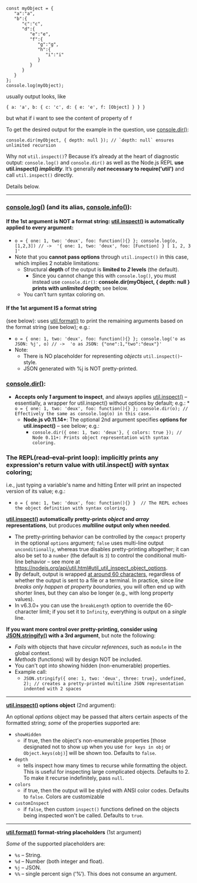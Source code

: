 ```
const myObject = {
   "a":"a",
   "b":{
      "c":"c",
      "d":{
         "e":"e",
         "f":{
            "g":"g",
            "h":{
               "i":"i"
            }
         }
      }
   }
};    
console.log(myObject);
```

usually output looks, like
```
{ a: 'a', b: { c: 'c', d: { e: 'e', f: [Object] } } }
```
but what if i want to see the content of property of `f`



To get the desired output for the example in the question, use [console.dir()](https://nodejs.org/api/console.html#console_console_dir_obj_options):
```
console.dir(myObject, { depth: null }); // `depth: null` ensures unlimited recursion
```
Why not `util.inspect()`? Because it’s already at the heart of diagnostic output: `console.log()` and `console.dir()` as well as the Node.js REPL **use util.inspect() _implicitly_**. It’s generally **_not_ necessary to require('util')** and call `util.inspect()` directly.

Details below.



---




### **[console.log()](https://nodejs.org/api/console.html#console_console_log_data_args)** (and its alias, [console.info()](https://nodejs.org/api/console.html#console_console_info_data_args)):

#### **If the 1st argument is NOT a format string**: [util.inspect()](https://nodejs.org/api/util.html#util_util_inspect_object_options) is automatically applied to every argument:
* `o = { one: 1, two: 'deux', foo: function(){} }; console.log(o, [1,2,3]) // ->  '{ one: 1, two: 'deux', foo: [Function] } [ 1, 2, 3 ]'`
* Note that you **cannot pass options** through `util.inspect()` in this case, which implies 2 notable limitations:
    * Structural **depth** of the output is **limited to _2_ levels** (the default).
        * Since you cannot change this with `console.log()`, you must instead use `console.dir()`: **console.dir(myObject, { depth: null } prints with _unlimited_ depth**; see below.
    * You can’t turn syntax coloring on.
            
#### **If the 1st argument IS a format string**
(see below): uses [util.format()](https://nodejs.org/api/util.html#util_util_format_format_args) to print the remaining arguments based on the format string (see below); e.g.:

* `o = { one: 1, two: 'deux', foo: function(){} }; console.log('o as JSON: %j', o) // ->  'o as JSON: {"one":1,"two":"deux"}'`
* Note:
    * There is NO placeholder for representing _objects_ `util.inspect()`-style.
    * JSON generated with %j is NOT pretty-printed.

### **[console.dir()](https://nodejs.org/api/console.html#console_console_dir_obj_options)**:

* **Accepts only _1_ argument to inspect**, and always applies [util.inspect()](https://nodejs.org/api/util.html#util_util_inspect_object_options) – essentially, a wrapper for util.inspect() without options by default; e.g.:
        * `o = { one: 1, two: 'deux', foo: function(){} }; console.dir(o); // Effectively the same as console.log(o) in this case.`
    * **Node.js v0.11.14+**: The optional 2nd argument specifies **options for util.inspect()** – see below; e.g.:
        * `console.dir({ one: 1, two: 'deux'}, { colors: true }); // Node 0.11+: Prints object representation with syntax coloring.`
        
### **The REPL(read–eval–print loop)**: **implicitly prints any expression's return value with util.inspect() _with_ syntax coloring**; 
i.e., just typing a variable's name and hitting Enter will print an inspected version of its value; e.g.:
* `o = { one: 1, two: 'deux', foo: function(){} }  // The REPL echoes the object definition with syntax coloring.`


**[util.inspect()](https://nodejs.org/api/util.html#util_util_inspect_object_options) automatically pretty-prints _object_ and _array_ representations**, but produces **_multiline_ output only when needed**.



* The pretty-printing behavior can be controlled by the `compact` property in the optional `options` argument; `false` uses multi-line output `unconditionally`, whereas true disables pretty-printing altogether; it can also be set to a `number` (the default is `3`) to control the conditional multi-line behavior – see more at  https://nodejs.org/api/util.html#util_util_inspect_object_options.
* By default, output is wrapped [at around 60 characters](https://github.com/nodejs/node/blob/master/lib/util.js#L815), regardless of whether the output is sent to a file or a terminal. In practice, since _line breaks only happen at property boundaries_, you will often end up with shorter lines, but they can also be longer (e.g., with long property values).
* In v6.3.0+ you can use the `breakLength` option to override the 60-character limit; if you set it to `Infinity`, everything is output on a _single_ line.

**If you want more control over pretty-printing, consider using [JSON.stringify()](https://developer.mozilla.org/en-US/docs/Web/JavaScript/Reference/Global_Objects/JSON/stringify) with a 3rd argument**, but note the following:



* _Fails_ with objects that have _circular references_, such as `module` in the global context.
* _Methods_ (functions) will by design NOT be included.
* You can't opt into showing hidden (non-enumerable) properties.
* Example call:
    * `JSON.stringify({ one: 1, two: 'deux', three: true}, undefined, 2); // creates a pretty-printed multiline JSON representation indented with 2 spaces`



---


**[util.inspect()](https://nodejs.org/api/util.html#util_util_inspect_object_options) options object** (2nd argument):

An optional _options_ object may be passed that alters certain aspects of the formatted string; _some_ of the properties supported are:



* `showHidden`
    * if true, then the object's non-enumerable properties [those designated not to show up when you use `for keys in obj` or `Object.keys(obj)`] will be shown too. Defaults to `false`.
* `depth`
    * tells inspect how many times to recurse while formatting the object. This is useful for inspecting large complicated objects. Defaults to 2. To make it recurse indefinitely, pass `null`.
* `colors`
    * if true, then the output will be styled with ANSI color codes. Defaults to `false`. Colors are customizable 
* `customInspect`
    * if `false`, then custom `inspect()` functions defined on the objects being inspected won't be called. Defaults to `true`.

---

**[util.format()](https://nodejs.org/api/util.html#util_util_format_format_args) format-string placeholders** (1st argument)

_Some_ of the supported placeholders are:


* `%s` – String.
* `%d` – Number (both integer and float).
* `%j` – JSON.
* `%%` – single percent sign (‘%’). This does not consume an argument.
